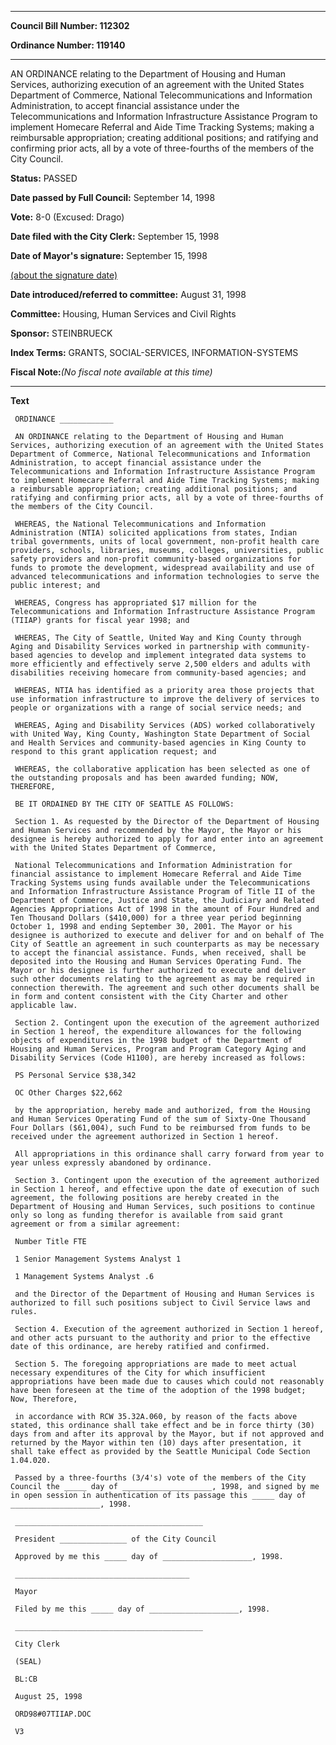 

********

**Council Bill Number: 112302**
   
**Ordinance Number: 119140**
********

 AN ORDINANCE relating to the Department of Housing and Human Services, authorizing execution of an agreement with the United States Department of Commerce, National Telecommunications and Information Administration, to accept financial assistance under the Telecommunications and Information Infrastructure Assistance Program to implement Homecare Referral and Aide Time Tracking Systems; making a reimbursable appropriation; creating additional positions; and ratifying and confirming prior acts, all by a vote of three-fourths of the members of the City Council.

**Status:** PASSED
   
**Date passed by Full Council:** September 14, 1998
   
**Vote:** 8-0 (Excused: Drago)
   
**Date filed with the City Clerk:** September 15, 1998
   
**Date of Mayor's signature:** September 15, 1998
   
[(about the signature date)](/~public/approvaldate.htm)
   
   
   
**Date introduced/referred to committee:** August 31, 1998
   
**Committee:** Housing, Human Services and Civil Rights
   
**Sponsor:** STEINBRUECK
   
   
**Index Terms:** GRANTS, SOCIAL-SERVICES, INFORMATION-SYSTEMS

**Fiscal Note:**_(No fiscal note available at this time)_

********

**Text**
   
```
 ORDINANCE ____________

 AN ORDINANCE relating to the Department of Housing and Human Services, authorizing execution of an agreement with the United States Department of Commerce, National Telecommunications and Information Administration, to accept financial assistance under the Telecommunications and Information Infrastructure Assistance Program to implement Homecare Referral and Aide Time Tracking Systems; making a reimbursable appropriation; creating additional positions; and ratifying and confirming prior acts, all by a vote of three-fourths of the members of the City Council.

 WHEREAS, the National Telecommunications and Information Administration (NTIA) solicited applications from states, Indian tribal governments, units of local government, non-profit health care providers, schools, libraries, museums, colleges, universities, public safety providers and non-profit community-based organizations for funds to promote the development, widespread availability and use of advanced telecommunications and information technologies to serve the public interest; and

 WHEREAS, Congress has appropriated $17 million for the Telecommunications and Information Infrastructure Assistance Program (TIIAP) grants for fiscal year 1998; and

 WHEREAS, The City of Seattle, United Way and King County through Aging and Disability Services worked in partnership with community-based agencies to develop and implement integrated data systems to more efficiently and effectively serve 2,500 elders and adults with disabilities receiving homecare from community-based agencies; and

 WHEREAS, NTIA has identified as a priority area those projects that use information infrastructure to improve the delivery of services to people or organizations with a range of social service needs; and

 WHEREAS, Aging and Disability Services (ADS) worked collaboratively with United Way, King County, Washington State Department of Social and Health Services and community-based agencies in King County to respond to this grant application request; and

 WHEREAS, the collaborative application has been selected as one of the outstanding proposals and has been awarded funding; NOW, THEREFORE,

 BE IT ORDAINED BY THE CITY OF SEATTLE AS FOLLOWS:

 Section 1. As requested by the Director of the Department of Housing and Human Services and recommended by the Mayor, the Mayor or his designee is hereby authorized to apply for and enter into an agreement with the United States Department of Commerce,

 National Telecommunications and Information Administration for financial assistance to implement Homecare Referral and Aide Time Tracking Systems using funds available under the Telecommunications and Information Infrastructure Assistance Program of Title II of the Department of Commerce, Justice and State, the Judiciary and Related Agencies Appropriations Act of 1998 in the amount of Four Hundred and Ten Thousand Dollars ($410,000) for a three year period beginning October 1, 1998 and ending September 30, 2001. The Mayor or his designee is authorized to execute and deliver for and on behalf of The City of Seattle an agreement in such counterparts as may be necessary to accept the financial assistance. Funds, when received, shall be deposited into the Housing and Human Services Operating Fund. The Mayor or his designee is further authorized to execute and deliver such other documents relating to the agreement as may be required in connection therewith. The agreement and such other documents shall be in form and content consistent with the City Charter and other applicable law.

 Section 2. Contingent upon the execution of the agreement authorized in Section 1 hereof, the expenditure allowances for the following objects of expenditures in the 1998 budget of the Department of Housing and Human Services, Program and Program Category Aging and Disability Services (Code H1100), are hereby increased as follows:

 PS Personal Service $38,342

 OC Other Charges $22,662

 by the appropriation, hereby made and authorized, from the Housing and Human Services Operating Fund of the sum of Sixty-One Thousand Four Dollars ($61,004), such Fund to be reimbursed from funds to be received under the agreement authorized in Section 1 hereof.

 All appropriations in this ordinance shall carry forward from year to year unless expressly abandoned by ordinance.

 Section 3. Contingent upon the execution of the agreement authorized in Section 1 hereof, and effective upon the date of execution of such agreement, the following positions are hereby created in the Department of Housing and Human Services, such positions to continue only so long as funding therefor is available from said grant agreement or from a similar agreement:

 Number Title FTE

 1 Senior Management Systems Analyst 1

 1 Management Systems Analyst .6

 and the Director of the Department of Housing and Human Services is authorized to fill such positions subject to Civil Service laws and rules.

 Section 4. Execution of the agreement authorized in Section 1 hereof, and other acts pursuant to the authority and prior to the effective date of this ordinance, are hereby ratified and confirmed.

 Section 5. The foregoing appropriations are made to meet actual necessary expenditures of the City for which insufficient appropriations have been made due to causes which could not reasonably have been foreseen at the time of the adoption of the 1998 budget; Now, Therefore,

 in accordance with RCW 35.32A.060, by reason of the facts above stated, this ordinance shall take effect and be in force thirty (30) days from and after its approval by the Mayor, but if not approved and returned by the Mayor within ten (10) days after presentation, it shall take effect as provided by the Seattle Municipal Code Section 1.04.020.

 Passed by a three-fourths (3/4's) vote of the members of the City Council the _____ day of ____________________, 1998, and signed by me in open session in authentication of its passage this _____ day of ____________________, 1998.

 __________________________________________

 President _______________ of the City Council

 Approved by me this _____ day of ____________________, 1998.

 _______________________________________

 Mayor

 Filed by me this _____ day of ____________________, 1998.

 __________________________________________

 City Clerk

 (SEAL)

 BL:CB

 August 25, 1998

 ORD98#07TIIAP.DOC

 V3

```

